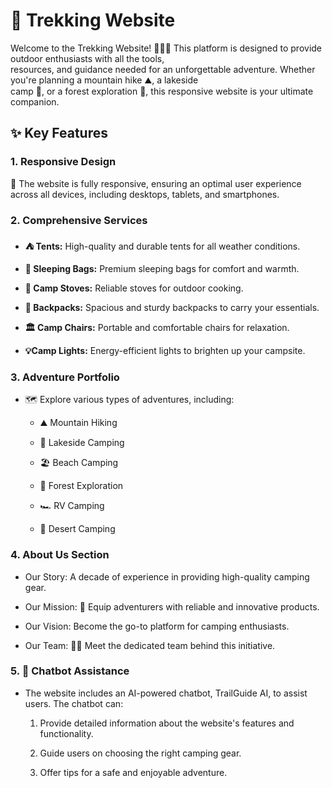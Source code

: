 # 🌿 Trekking Website

Welcome to the Trekking Website! 🏃‍♂️🌄 This platform is designed to provide outdoor enthusiasts with all the tools,<br>
resources, and guidance needed for an unforgettable adventure. Whether you're planning a mountain hike ⛰, a lakeside<br>
camp 🌊, or a forest exploration 🌳, this responsive website is your ultimate companion.

## ✨ Key Features

### 1. Responsive Design

📲 The website is fully responsive, ensuring an optimal user experience across all devices, including desktops, tablets, and smartphones.

### 2. Comprehensive Services

* **⛺ Tents:** High-quality and durable tents for all weather conditions.

* **🏨 Sleeping Bags:** Premium sleeping bags for comfort and warmth.

* **🔦 Camp Stoves:** Reliable stoves for outdoor cooking.

* **🎒 Backpacks:** Spacious and sturdy backpacks to carry your essentials.

* **🏛 Camp Chairs:** Portable and comfortable chairs for relaxation.

* **💡Camp Lights:** Energy-efficient lights to brighten up your campsite.

### 3. Adventure Portfolio

* 🗺️ Explore various types of adventures, including:

  * ⛰ Mountain Hiking

  * 🌊 Lakeside Camping

  * 🏖️ Beach Camping

  * 🌳 Forest Exploration

  * 🏎 RV Camping

  * 🌵 Desert Camping

### 4. About Us Section

* Our Story: A decade of experience in providing high-quality camping gear.

* Our Mission: 🌱 Equip adventurers with reliable and innovative products.

* Our Vision: Become the go-to platform for camping enthusiasts.

* Our Team: 👨‍🎓 Meet the dedicated team behind this initiative.

### 5. 🤖 Chatbot Assistance

* The website includes an AI-powered chatbot, TrailGuide AI, to assist users. The chatbot can:

  1. Provide detailed information about the website's features and functionality.

  2. Guide users on choosing the right camping gear.

  3. Offer tips for a safe and enjoyable adventure.
